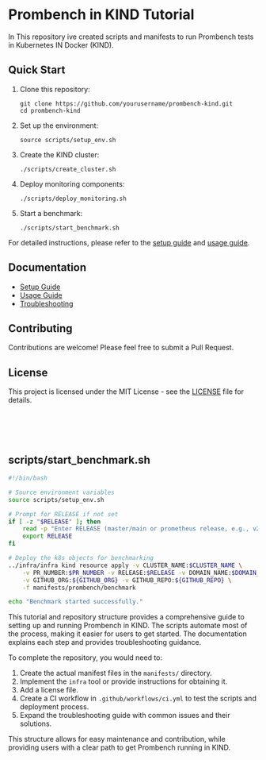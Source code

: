 # Prombench in KIND Tutorial

In This repository ive created scripts and manifests to run Prombench tests in Kubernetes IN Docker (KIND).

## Quick Start

1. Clone this repository:
   ```
   git clone https://github.com/yourusername/prombench-kind.git
   cd prombench-kind
   ```

2. Set up the environment:
   ```
   source scripts/setup_env.sh
   ```

3. Create the KIND cluster:
   ```
   ./scripts/create_cluster.sh
   ```

4. Deploy monitoring components:
   ```
   ./scripts/deploy_monitoring.sh
   ```

5. Start a benchmark:
   ```
   ./scripts/start_benchmark.sh
   ```

For detailed instructions, please refer to the [setup guide](docs/setup.md) and [usage guide](docs/usage.md).

## Documentation

- [Setup Guide](docs/setup.md)
- [Usage Guide](docs/usage.md)
- [Troubleshooting](docs/troubleshooting.md)

## Contributing

Contributions are welcome! Please feel free to submit a Pull Request.

## License

This project is licensed under the MIT License - see the [LICENSE](LICENSE) file for details.
```





```


## scripts/start_benchmark.sh

```bash
#!/bin/bash

# Source environment variables
source scripts/setup_env.sh

# Prompt for RELEASE if not set
if [ -z "$RELEASE" ]; then
    read -p "Enter RELEASE (master/main or prometheus release, e.g., v2.3.0): " RELEASE
    export RELEASE
fi

# Deploy the k8s objects for benchmarking
../infra/infra kind resource apply -v CLUSTER_NAME:$CLUSTER_NAME \
    -v PR_NUMBER:$PR_NUMBER -v RELEASE:$RELEASE -v DOMAIN_NAME:$DOMAIN_NAME \
    -v GITHUB_ORG:${GITHUB_ORG} -v GITHUB_REPO:${GITHUB_REPO} \
    -f manifests/prombench/benchmark

echo "Benchmark started successfully."
```

This tutorial and repository structure provides a comprehensive guide to setting up and running Prombench in KIND. The scripts automate most of the process, making it easier for users to get started. The documentation explains each step and provides troubleshooting guidance.

To complete the repository, you would need to:

1. Create the actual manifest files in the `manifests/` directory.
2. Implement the `infra` tool or provide instructions for obtaining it.
3. Add a license file.
4. Create a CI workflow in `.github/workflows/ci.yml` to test the scripts and deployment process.
5. Expand the troubleshooting guide with common issues and their solutions.

This structure allows for easy maintenance and contribution, while providing users with a clear path to get Prombench running in KIND.